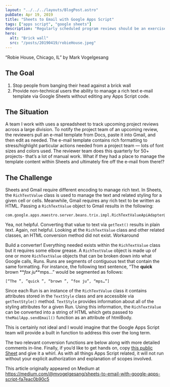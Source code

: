 ```yaml
---
layout: "../../../layouts/BlogPost.astro"
pubDate: Apr 19, 2019
title: "Sheets to Email with Google Apps Script"
tags: ["apps script", "google sheets"]
description: "Regularly scheduled program reviews should be an exercise in sharing the right information and discussing paths forward. Instead, too many teams are focusing on overly detailed power point criteria and manual processes. Automation with Google Apps Script can save everyone a lot of grief."
hero:
  alt: "Brick wall"
  src: "/posts/20190419/robieHouse.jpeg"
---
```

<figcaption class="caption">“Robie House, Chicago, IL” by Mark Vogelgesang</figcaption>

## The Goal

1. Stop people from banging their head against a brick wall
1. Provide non-technical users the ability to manage a rich text e-mail template via Google Sheets without editing any Apps Script code.

## The Situation

A team I work with uses a spreadsheet to track upcoming project reviews across a large division. To notify the project team of an upcoming review, the reviewers pull an e-mail template from Docs, paste it into Gmail, and then edit as needed. The e-mail template contains rich formatting to stress/highlight particular actions needed from a project team — lots of font sizes and colors used. The reviewer team does this quarterly for 50+ projects- that’s a lot of manual work. What if they had a place to manage the template content within Sheets and ultimately fire off the e-mail from there!?

## The Challenge

Sheets and Gmail require different encoding to manage rich text. In Sheets, the `RichTextValue` class is used to manage the text and related styling for a given cell or cells. Meanwhile, Gmail requires any rich text to be written as HTML. Passing a `RichTextValue` object to Gmail results in the following:

```
com.google.apps.maestro.server.beans.trix.impl.RichTextValueApiAdapter@1f447bd0
```

Yea, not helpful. Converting that value to text via `getText()` results in plain text. Again, not helpful. Looking at the `RichTextValue` class and other related classes, an HTML conversion method did not exist.
Workaround

Build a converter! Everything needed exists within the `RichTextValue` class but it requires some elbow grease.
A `RichTextValue` object is made up of one or more `RichTextValue` objects that can be broken down into what Google calls, Runs. Runs are segments of contiguous text that contain the same formatting. For instance, the following text sentence, “The **quick** brown **_fox ju_**mps…” would be segmented as follows:

`[“The ”, ”quick ”, “brown ”, “fox ju”, “mps…”]`

Since each Run is an instance of the `RichTextValue` class it contains attributes stored in the `TextStyle` class and are accessible via `getTextStyle()` method. `TextStyle` provides information about all of the styling attributes for a given Run. Using this information, the `RichTextValue` can be converted into a string of HTML which gets passed to `theMailApp.sendEmail()` function as an attribute of htmlBody.

This is certainly not ideal and I would imagine that the Google Apps Script team will provide a built in function to address this over the long term.

The two relevant conversion functions are below along with more detailed comments in-line. Finally, if you’d like to get hands on, copy [this public Sheet](https://docs.google.com/spreadsheets/d/1ZWWJ6-CPAMOT_5iL2FuEX8wJ7muFicvbwqgNoEbUzjg/edit?usp=sharing) and give it a whirl. As with all things Apps Script related, it will not run without your explicit authorization and explanation of scopes involved.

<script src="https://gist.github.com/mvogelgesang/8fe14931d79ed79d73154d969f02aada.js"></script>

This article originally appeared on Medium at https://medium.com/@mvogelgesang/sheets-to-email-with-google-apps-script-fa7eac0b90c5
